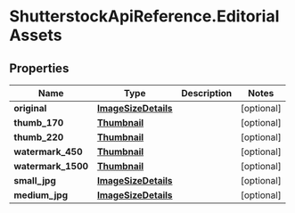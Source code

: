 # ShutterstockApiReference.EditorialAssets

## Properties
Name | Type | Description | Notes
------------ | ------------- | ------------- | -------------
**original** | [**ImageSizeDetails**](ImageSizeDetails.md) |  | [optional] 
**thumb_170** | [**Thumbnail**](Thumbnail.md) |  | [optional] 
**thumb_220** | [**Thumbnail**](Thumbnail.md) |  | [optional] 
**watermark_450** | [**Thumbnail**](Thumbnail.md) |  | [optional] 
**watermark_1500** | [**Thumbnail**](Thumbnail.md) |  | [optional] 
**small_jpg** | [**ImageSizeDetails**](ImageSizeDetails.md) |  | [optional] 
**medium_jpg** | [**ImageSizeDetails**](ImageSizeDetails.md) |  | [optional] 


